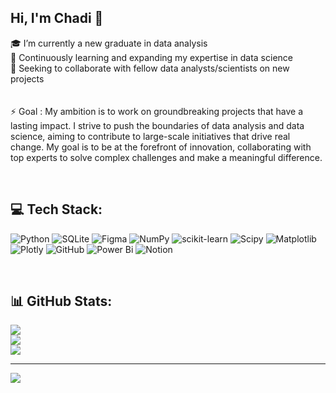 ## Hi, I'm Chadi 👋


🎓 I’m currently a new graduate in data analysis<br>💬 Continuously learning and expanding my expertise in data science<br>🤝 Seeking to collaborate with fellow data analysts/scientists on new projects<br><br><br>⚡ Goal : My ambition is to work on groundbreaking projects that have a lasting impact. I strive to push the boundaries of data analysis and data science, aiming to contribute to large-scale initiatives that drive real change. My goal is to be at the forefront of innovation, collaborating with top experts to solve complex challenges and make a meaningful difference.

<br>

## 💻 Tech Stack:
![Python](https://img.shields.io/badge/python-3670A0?style=for-the-badge&logo=python&logoColor=ffdd54) ![SQLite](https://img.shields.io/badge/sqlite-%2307405e.svg?style=for-the-badge&logo=sqlite&logoColor=white) ![Figma](https://img.shields.io/badge/figma-%23F24E1E.svg?style=for-the-badge&logo=figma&logoColor=white) ![NumPy](https://img.shields.io/badge/numpy-%23013243.svg?style=for-the-badge&logo=numpy&logoColor=white) ![scikit-learn](https://img.shields.io/badge/scikit--learn-%23F7931E.svg?style=for-the-badge&logo=scikit-learn&logoColor=white) ![Scipy](https://img.shields.io/badge/SciPy-%230C55A5.svg?style=for-the-badge&logo=scipy&logoColor=%white) ![Matplotlib](https://img.shields.io/badge/Matplotlib-%23ffffff.svg?style=for-the-badge&logo=Matplotlib&logoColor=black) ![Plotly](https://img.shields.io/badge/Plotly-%233F4F75.svg?style=for-the-badge&logo=plotly&logoColor=white) ![GitHub](https://img.shields.io/badge/github-%23121011.svg?style=for-the-badge&logo=github&logoColor=white) ![Power Bi](https://img.shields.io/badge/power_bi-F2C811?style=for-the-badge&logo=powerbi&logoColor=black) ![Notion](https://img.shields.io/badge/Notion-%23000000.svg?style=for-the-badge&logo=notion&logoColor=white)

<br>

## 📊 GitHub Stats:
![](https://github-readme-stats.vercel.app/api?username=chadiouh&theme=dark&hide_border=false&include_all_commits=false&count_private=false)<br/>
![](https://github-readme-streak-stats.herokuapp.com/?user=chadiouh&theme=dark&hide_border=false)<br/>
![](https://github-readme-stats.vercel.app/api/top-langs/?username=chadiouh&theme=dark&hide_border=false&include_all_commits=false&count_private=false&layout=compact)

---
[![](https://visitcount.itsvg.in/api?id=chadiouh&icon=0&color=0)](https://visitcount.itsvg.in)
